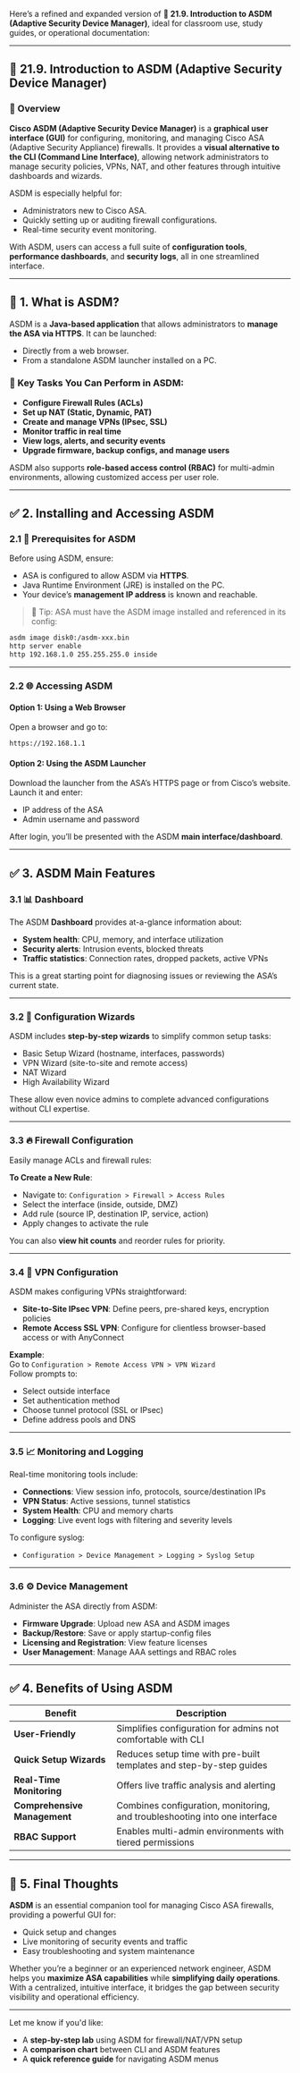 Here’s a refined and expanded version of **🔐 21.9. Introduction to ASDM (Adaptive Security Device Manager)**, ideal for classroom use, study guides, or operational documentation:

---

## 🔐 21.9. Introduction to ASDM (Adaptive Security Device Manager)

### 🔎 Overview

**Cisco ASDM (Adaptive Security Device Manager)** is a **graphical user interface (GUI)** for configuring, monitoring, and managing Cisco ASA (Adaptive Security Appliance) firewalls. It provides a **visual alternative to the CLI (Command Line Interface)**, allowing network administrators to manage security policies, VPNs, NAT, and other features through intuitive dashboards and wizards.

ASDM is especially helpful for:
- Administrators new to Cisco ASA.
- Quickly setting up or auditing firewall configurations.
- Real-time security event monitoring.

With ASDM, users can access a full suite of **configuration tools**, **performance dashboards**, and **security logs**, all in one streamlined interface.

---

## 🌟 1. What is ASDM?

ASDM is a **Java-based application** that allows administrators to **manage the ASA via HTTPS**. It can be launched:
- Directly from a web browser.
- From a standalone ASDM launcher installed on a PC.

### 🔧 Key Tasks You Can Perform in ASDM:
- **Configure Firewall Rules (ACLs)**  
- **Set up NAT (Static, Dynamic, PAT)**  
- **Create and manage VPNs (IPsec, SSL)**  
- **Monitor traffic in real time**  
- **View logs, alerts, and security events**  
- **Upgrade firmware, backup configs, and manage users**

ASDM also supports **role-based access control (RBAC)** for multi-admin environments, allowing customized access per user role.

---

## ✅ 2. Installing and Accessing ASDM

### 2.1 🧩 Prerequisites for ASDM
Before using ASDM, ensure:
- ASA is configured to allow ASDM via **HTTPS**.
- Java Runtime Environment (JRE) is installed on the PC.
- Your device’s **management IP address** is known and reachable.

> 🔐 Tip: ASA must have the ASDM image installed and referenced in its config:
```bash
asdm image disk0:/asdm-xxx.bin
http server enable
http 192.168.1.0 255.255.255.0 inside
```

---

### 2.2 🌐 Accessing ASDM

#### Option 1: Using a Web Browser  
Open a browser and go to:
```
https://192.168.1.1
```

#### Option 2: Using the ASDM Launcher  
Download the launcher from the ASA’s HTTPS page or from Cisco’s website. Launch it and enter:
- IP address of the ASA
- Admin username and password

After login, you’ll be presented with the ASDM **main interface/dashboard**.

---

## ✅ 3. ASDM Main Features

### 3.1 📊 Dashboard
The ASDM **Dashboard** provides at-a-glance information about:
- **System health**: CPU, memory, and interface utilization
- **Security alerts**: Intrusion events, blocked threats
- **Traffic statistics**: Connection rates, dropped packets, active VPNs

This is a great starting point for diagnosing issues or reviewing the ASA’s current state.

---

### 3.2 🧙 Configuration Wizards
ASDM includes **step-by-step wizards** to simplify common setup tasks:
- Basic Setup Wizard (hostname, interfaces, passwords)
- VPN Wizard (site-to-site and remote access)
- NAT Wizard
- High Availability Wizard

These allow even novice admins to complete advanced configurations without CLI expertise.

---

### 3.3 🔥 Firewall Configuration
Easily manage ACLs and firewall rules:

**To Create a New Rule**:
- Navigate to: `Configuration > Firewall > Access Rules`
- Select the interface (inside, outside, DMZ)
- Add rule (source IP, destination IP, service, action)
- Apply changes to activate the rule

You can also **view hit counts** and reorder rules for priority.

---

### 3.4 🔐 VPN Configuration
ASDM makes configuring VPNs straightforward:
- **Site-to-Site IPsec VPN**: Define peers, pre-shared keys, encryption policies
- **Remote Access SSL VPN**: Configure for clientless browser-based access or with AnyConnect

**Example**:  
Go to `Configuration > Remote Access VPN > VPN Wizard`  
Follow prompts to:
- Select outside interface
- Set authentication method
- Choose tunnel protocol (SSL or IPsec)
- Define address pools and DNS

---

### 3.5 📈 Monitoring and Logging
Real-time monitoring tools include:
- **Connections**: View session info, protocols, source/destination IPs
- **VPN Status**: Active sessions, tunnel statistics
- **System Health**: CPU and memory charts
- **Logging**: Live event logs with filtering and severity levels

To configure syslog:
- `Configuration > Device Management > Logging > Syslog Setup`

---

### 3.6 ⚙️ Device Management
Administer the ASA directly from ASDM:
- **Firmware Upgrade**: Upload new ASA and ASDM images
- **Backup/Restore**: Save or apply startup-config files
- **Licensing and Registration**: View feature licenses
- **User Management**: Manage AAA settings and RBAC roles

---

## ✅ 4. Benefits of Using ASDM

| Benefit                        | Description                                                                 |
|-------------------------------|-----------------------------------------------------------------------------|
| **User-Friendly**             | Simplifies configuration for admins not comfortable with CLI                |
| **Quick Setup Wizards**       | Reduces setup time with pre-built templates and step-by-step guides         |
| **Real-Time Monitoring**      | Offers live traffic analysis and alerting                                   |
| **Comprehensive Management**  | Combines configuration, monitoring, and troubleshooting into one interface  |
| **RBAC Support**              | Enables multi-admin environments with tiered permissions                    |

---

## 🚀 5. Final Thoughts

**ASDM** is an essential companion tool for managing Cisco ASA firewalls, providing a powerful GUI for:
- Quick setup and changes
- Live monitoring of security events and traffic
- Easy troubleshooting and system maintenance

Whether you’re a beginner or an experienced network engineer, ASDM helps you **maximize ASA capabilities** while **simplifying daily operations**. With a centralized, intuitive interface, it bridges the gap between security visibility and operational efficiency.

---

Let me know if you'd like:
- A **step-by-step lab** using ASDM for firewall/NAT/VPN setup  
- A **comparison chart** between CLI and ASDM features  
- A **quick reference guide** for navigating ASDM menus